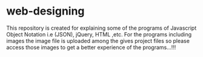 # web-designing
This repository is created for explaining some of the programs of Javascript Object Notation i.e (JSON), jQuery, HTML ,etc.
For the programs including images the image file is uploaded among the gives project files so please access those images to get a better experience of the programs...!!!
